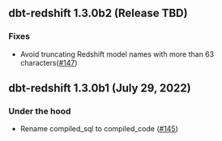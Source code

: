 ## dbt-redshift 1.3.0b2 (Release TBD)

### Fixes
- Avoid truncating Redshift model names with more than 63 characters([#147](https://github.com/dbt-labs/dbt-redshift/pull/147))

## dbt-redshift 1.3.0b1 (July 29, 2022)

### Under the hood
- Rename compiled_sql to compiled_code ([#145](https://github.com/dbt-labs/dbt-redshift/pull/145))

